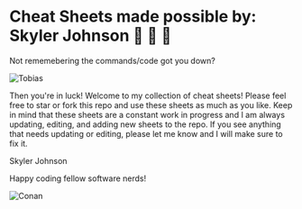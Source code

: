 # Cheat Sheets made possible by: Skyler Johnson 🤙 🙏 👏

Not rememebering the commands/code got you down? 

![Tobias](https://media.giphy.com/media/BIN2S0sgQwdeE/giphy.gif?cid=ecf05e47r93ya3urztgjvzn8ku31zart9u6lahanaya500te&rid=giphy.gif&ct=g)

Then you're in luck! Welcome to my collection of cheat sheets! Please feel free to star or fork this repo and use these sheets as much as you like. Keep in mind that these sheets are a constant work in progress and I am always updating, editing, and adding new sheets to the repo. If you see anything that needs updating or editing, please let me know and I will make sure to fix it. 

Skyler Johnson

Happy coding fellow software nerds!

![Conan](https://media.giphy.com/media/3ohzdTEcKJqFZm8swg/giphy.gif?cid=ecf05e479je5dge8b3icy9o5xkgdt8ts53dn414hyydstape&rid=giphy.gif&ct=g)